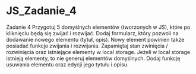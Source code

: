 # JS_Zadanie_4


Zadanie 4
Przygotuj 5 domyślnych elementów (tworzonych w JS), które po kliknięciu będą się zwijać i rozwijać.
Dodaj formularz, który pozwoli na dodawanie nowego elementu (tytuł, opis). Nowy element powinien także posiadać funkcje zwijania i rozwijania.
Zapamiętaj stan zwinięcia / rozwinięcia oraz istniejące elementy w local storage. Jeżeli w local storage istnieją elementy, to nie generuj elementów domyślnych.
Dodaj funkcję usuwania elementu oraz edycji jego tytułu i opisu.

